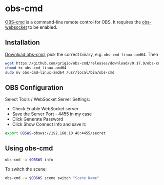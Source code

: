 # obs-cmd

[OBS-cmd](https://github.com/grigio/obs-cmd) is a command-line remote control
for OBS. It requires the
[obs-websocket](https://github.com/obsproject/obs-websocket) to be enabled.

## Installation

[Download obs-cmd](https://github.com/grigio/obs-cmd/releases/latest),
pick the correct binary, e.g. `obs-cmd-linux-amd64`.  Then
```sh
wget https://github.com/grigio/obs-cmd/releases/download/v0.17.9/obs-cmd-linux-amd64
chmod +x obs-cmd-linux-amd64
sudo mv obs-cmd-linux-amd64 /usr/local/bin/obs-cmd
```

## OBS Configuration

Select Tools / WebSocket Server Settings:

* Check Enable WebSocket server
* Save the Server Port - 4455 in my case
* Click Generate Password
* Click Show Connect Info and save it:

```sh
export OBSWS=obsws://192.168.10.40:4455/secret
```

## Using obs-cmd

```sh
obs-cmd -w $OBSWS info
```

To switch the scene:
```sh
obs-cmd -w $OBSWS scene switch "Scene Name"
```
